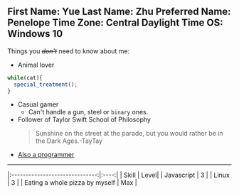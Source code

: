 **First Name**: Yue
**Last Name**: Zhu
**Preferred Name**: Penelope
**Time Zone**: Central Daylight Time
**OS**: Windows 10
---
Things you ~~*don't*~~ need to know about me:

* Animal lover
```javascript
while(cat){
  special_treatment();
}
```
* Casual gamer
  * Can't handle a gun, steel or `binary` ones.
* Follower of Taylor Swift School of Philosophy
  >Sunshine on the street at the parade, but you would rather be in the Dark Ages.-TayTay
* [Also a programmer](https://www.linkedin.com/in/yue-zhu-18a1b8133/)

---
|:------------------------------:|:----:|
| Skill                          | Level|
| Javascript                     |  3   |
| Linux                          |  3   |
| Eating a whole pizza by myself | Max  |
